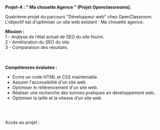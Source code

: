 <strong>Projet-4 : " Ma chouette Agence " (Projet Openclassrooms).</strong>

Quatrième projet du parcours "Développeur web" chez OpenClassroom.<br>
L'objectif est d'optimiser un site web existant : Ma chouette agence.<br>


<strong>Mission :</strong><br>
1 - Analyse de l’état actuel de SEO du site fourni.<br>
2 - Amélioration du SEO du site.<br>
3 - Comparaison des résultats.<br>
<br>
<br>


<strong>Compétences évaluées : </strong><br>

- Écrire un code HTML et CSS maintenable.
- Assurer l'accessibilité d'un site web.
- Optimiser le référencement d'un site web.
- Réaliser une recherche des bonnes pratiques en développement web.
- Optimiser la taille et la vitesse d’un site web
<br>
<br>

Accès au projet :
